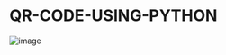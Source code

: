 # QR-CODE-USING-PYTHON
![image](https://user-images.githubusercontent.com/78996216/187251434-aceae6f8-3a37-4804-af64-b8c43b16a7b9.png)
